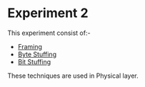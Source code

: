 # Experiment 2
This experiment consist of:-
- [Framing](./Framing.c)
- [Byte Stuffing](./Byte_Stuffing.c)
- [Bit Stuffing](./Bit_Stuffing.c)

These techniques are used in Physical layer.
